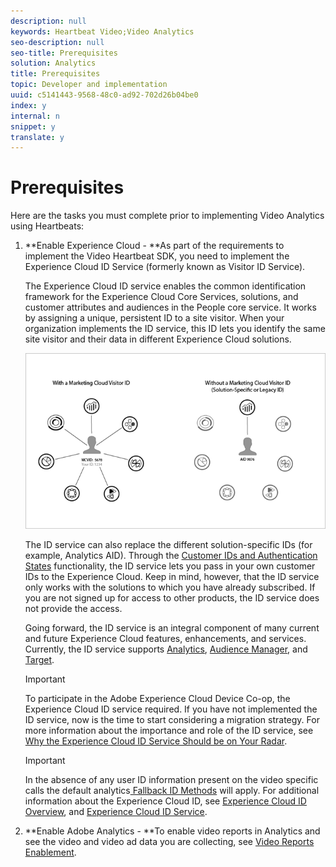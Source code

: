 ```yaml
---
description: null
keywords: Heartbeat Video;Video Analytics
seo-description: null
seo-title: Prerequisites
solution: Analytics
title: Prerequisites
topic: Developer and implementation
uuid: c5141443-9568-48c0-ad92-702d26b04be0
index: y
internal: n
snippet: y
translate: y
---
```


# Prerequisites

Here are the tasks you must complete prior to implementing Video Analytics using Heartbeats: 


1. **Enable Experience Cloud - **As part of the requirements to implement the Video Heartbeat SDK, you need to implement the Experience Cloud ID Service (formerly known as Visitor ID Service). 

   The Experience Cloud ID service enables the common identification framework for the Experience Cloud Core Services, solutions, and customer attributes and audiences in the People core service. It works by assigning a unique, persistent ID to a site visitor. When your organization implements the ID service, this ID lets you identify the same site visitor and their data in different Experience Cloud solutions. 

   <a id="fig_E7648D1E230E4AA588C80C9092B662EA"></a> ![](assets/mc_id_service_graphic.png) 

   The ID service can also replace the different solution-specific IDs (for example, Analytics AID). Through the [ Customer IDs and Authentication States](https://marketing.adobe.com/resources/help/en_US/mcvid/mcvid-authenticated-state.html) functionality, the ID service lets you pass in your own customer IDs to the Experience Cloud. Keep in mind, however, that the ID service only works with the solutions to which you have already subscribed. If you are not signed up for access to other products, the ID service does not provide the access. 

   Going forward, the ID service is an integral component of many current and future Experience Cloud features, enhancements, and services. Currently, the ID service supports [ Analytics](http://www.adobe.com/marketing-cloud/web-analytics.html), [ Audience Manager](http://www.adobe.com/marketing-cloud/data-management-platform.html), and [ Target](http://www.adobe.com/marketing-cloud/testing-targeting.html). 

   >[!IMPORTANT]
   >
   >To participate in the Adobe Experience Cloud Device Co-op, the Experience Cloud ID service required.
   If you have not implemented the ID service, now is the time to start considering a migration strategy. For more information about the importance and role of the ID service, see [ Why the Experience Cloud ID Service Should be on Your Radar](http://blogs.adobe.com/digitalmarketing/analytics/why-new-adobe-marketing-cloud-id-service-should-be-on-your-radar/). 

   >[!IMPORTANT]
   >
   >In the absence of any user ID information present on the video specific calls the default analytics[ Fallback ID Methods](https://marketing.adobe.com/resources/help/en_US/sc/implement/visid_fallback.html) will apply. 
   For additional information about the Experience Cloud ID, see [ Experience Cloud ID Overview](https://marketing.adobe.com/resources/help/en_US/mcvid/mcvid-overview.html), and [ Experience Cloud ID Service](https://marketing.adobe.com/resources/help/en_US/mcvid/). 

1. **Enable Adobe Analytics - **To enable video reports in Analytics and see the video and video ad data you are collecting, see [ Video Reports Enablement](../video_metrics/c_vhl_vid-rept_enable.md#concept_4D5798BE986342C4838DBD8E5662AAE7). 


